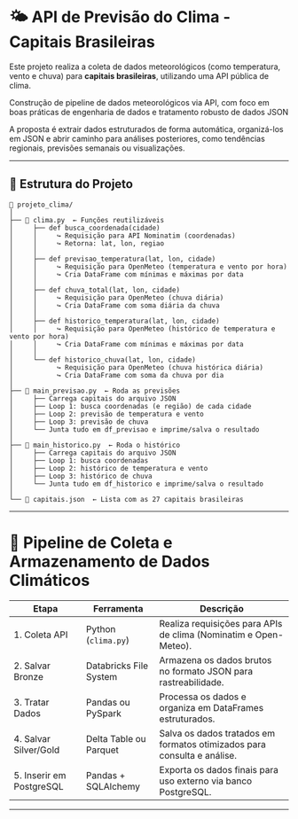 # 🌤️ API de Previsão do Clima - Capitais Brasileiras

Este projeto realiza a coleta de dados meteorológicos (como temperatura, vento e chuva) para **capitais brasileiras**, utilizando uma API pública de clima.

Construção de pipeline de dados meteorológicos via API, com foco em boas práticas de engenharia de dados e tratamento robusto de dados JSON

A proposta é extrair dados estruturados de forma automática, organizá-los em JSON e abrir caminho para análises posteriores, como tendências regionais, previsões semanais ou visualizações.

---

## 🚧 Estrutura do Projeto

```text
📁 projeto_clima/
│
├── 📄 clima.py  ← Funções reutilizáveis
│     ├── def busca_coordenada(cidade)
│     │     ↪ Requisição para API Nominatim (coordenadas)
│     │     ↪ Retorna: lat, lon, regiao
│     │
│     ├── def previsao_temperatura(lat, lon, cidade)
│     │     ↪ Requisição para OpenMeteo (temperatura e vento por hora)
│     │     ↪ Cria DataFrame com mínimas e máximas por data
│     │
│     ├── def chuva_total(lat, lon, cidade)
│     │     ↪ Requisição para OpenMeteo (chuva diária)
│     │     ↪ Cria DataFrame com soma diária da chuva
│     │
│     ├── def historico_temperatura(lat, lon, cidade)
│     │     ↪ Requisição para OpenMeteo (histórico de temperatura e vento por hora)
│     │     ↪ Cria DataFrame com mínimas e máximas por data
│     │
│     └── def historico_chuva(lat, lon, cidade)
│           ↪ Requisição para OpenMeteo (chuva histórica diária)
│           ↪ Cria DataFrame com soma da chuva por dia
│
├── 📄 main_previsao.py  ← Roda as previsões
│     ├── Carrega capitais do arquivo JSON
│     ├── Loop 1: busca coordenadas (e região) de cada cidade
│     ├── Loop 2: previsão de temperatura e vento
│     ├── Loop 3: previsão de chuva
│     └── Junta tudo em df_previsao e imprime/salva o resultado
│
├── 📄 main_historico.py  ← Roda o histórico
│     ├── Carrega capitais do arquivo JSON
│     ├── Loop 1: busca coordenadas
│     ├── Loop 2: histórico de temperatura e vento
│     ├── Loop 3: histórico de chuva
│     └── Junta tudo em df_historico e imprime/salva o resultado
│
└── 📄 capitais.json  ← Lista com as 27 capitais brasileiras
```

---

# 🔁 Pipeline de Coleta e Armazenamento de Dados Climáticos


| Etapa                    | Ferramenta               | Descrição                                                                 |
|--------------------------|--------------------------|---------------------------------------------------------------------------|
| 1. Coleta API            | Python (`clima.py`)      | Realiza requisições para APIs de clima (Nominatim e Open-Meteo).         |
| 2. Salvar Bronze         | Databricks File System   | Armazena os dados brutos no formato JSON para rastreabilidade.           |
| 3. Tratar Dados          | Pandas ou PySpark        | Processa os dados e organiza em DataFrames estruturados.                 |
| 4. Salvar Silver/Gold    | Delta Table ou Parquet   | Salva os dados tratados em formatos otimizados para consulta e análise.  |
| 5. Inserir em PostgreSQL | Pandas + SQLAlchemy      | Exporta os dados finais para uso externo via banco PostgreSQL.           |

---

